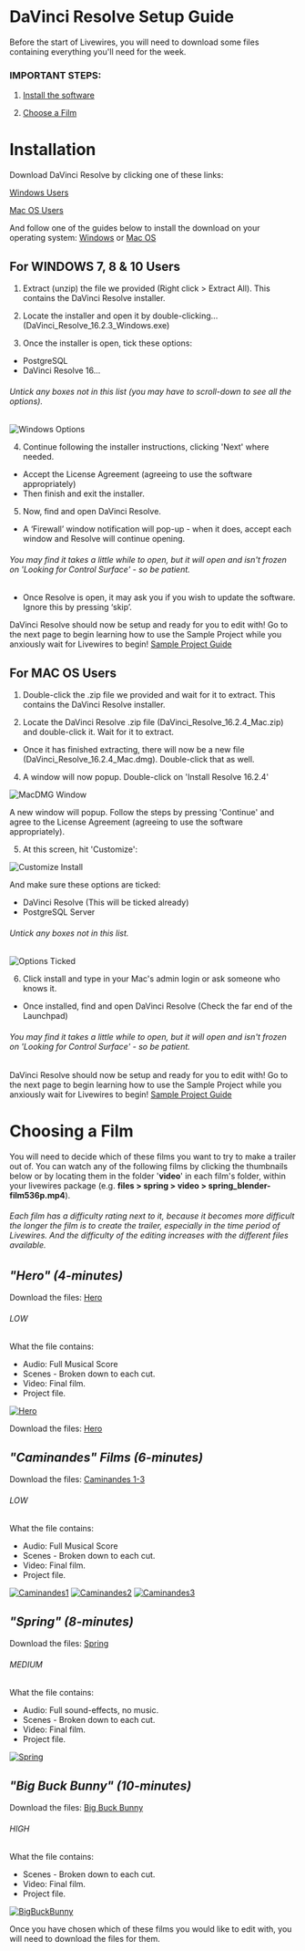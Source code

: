 # DaVinci Resolve Setup Guide

Before the start of Livewires, you will need to download some files containing everything you'll need for the week.

### IMPORTANT STEPS:

 1. [Install the software](#Installation)

 2. [Choose a Film](#Choosing-a-Film)


# Installation

Download DaVinci Resolve by clicking one of these links:

[Windows Users](https://www.onedrive.com)

[Mac OS Users](https://www.onedrive.com)

And follow one of the guides below to install the download on your operating system: [Windows](#for-windows-7-8--10-users) or [Mac OS](#for-mac-os-users)


## For WINDOWS 7, 8 & 10 Users
1. Extract (unzip) the file we provided (Right click > Extract All). This contains the DaVinci Resolve installer.

2. Locate the installer and open it by double-clicking... (DaVinci_Resolve_16.2.3_Windows.exe)

3. Once the installer is open, tick these options:
* PostgreSQL
* DaVinci Resolve 16...
###### Untick any boxes not in this list (you may have to scroll-down to see all the options).
![Windows Options](files/resolve-installer2.JPG)

4. Continue following the installer instructions, clicking 'Next' where needed.
* Accept the License Agreement (agreeing to use the software appropriately)
* Then finish and exit the installer.

5. Now, find and open DaVinci Resolve.
* A ‘Firewall’ window notification will pop-up - when it does, accept each window and Resolve will continue opening.
###### You may find it takes a little while to open, but it will open and isn't frozen on 'Looking for Control Surface' - so be patient.
* Once Resolve is open, it may ask you if you wish to update the software. Ignore this by pressing ‘skip’.

DaVinci Resolve should now be setup and ready for you to edit with! Go to the next page to begin learning how to use the Sample Project while you anxiously wait for Livewires to begin! [Sample Project Guide](SampleProjectGuide.md)


## For MAC OS Users
1. Double-click the .zip file we provided and wait for it to extract. This contains the DaVinci Resolve installer.

2. Locate the DaVinci Resolve .zip file (DaVinci_Resolve_16.2.4_Mac.zip) and double-click it. Wait for it to extract.
* Once it has finished extracting, there will now be a new file (DaVinci_Resolve_16.2.4_Mac.dmg). Double-click that as well.

4. A window will now popup. Double-click on 'Install Resolve 16.2.4'

![MacDMG Window](files/mac_dmg-installer.png)


A new window will popup. Follow the steps by pressing 'Continue' and agree to the License Agreement (agreeing to use the software appropriately).

5. At this screen, hit 'Customize':

![Customize Install](files/mac_destination.png)

And make sure these options are ticked:
* DaVinci Resolve (This will be ticked already)
* PostgreSQL Server
###### Untick any boxes not in this list.

![Options Ticked](files/mac_options.png)


6. Click install and type in your Mac's admin login or ask someone who knows it.
* Once installed, find and open DaVinci Resolve (Check the far end of the Launchpad)
###### You may find it takes a little while to open, but it will open and isn't frozen on 'Looking for Control Surface' - so be patient.

DaVinci Resolve should now be setup and ready for you to edit with! Go to the next page to begin learning how to use the Sample Project while you anxiously wait for Livewires to begin! [Sample Project Guide](SampleProjectGuide.md)



# Choosing a Film


You will need to decide which of these films you want to try to make a trailer out of. You can watch any of the following films by clicking the thumbnails below or by locating them in the folder '**video**' in each film's folder, within your livewires package (e.g. **files > spring > video > spring_blender-film536p.mp4**).

###### Each film has a difficulty rating next to it, because it becomes more difficult the longer the film is to create the trailer, especially in the time period of Livewires. And the difficulty of the editing increases with the different files available.


## ***"Hero" (4-minutes)***

Download the files: [Hero](https://www.onedrive.com)

###### LOW
What the file contains:
- Audio: Full Musical Score
- Scenes - Broken down to each cut.
- Video: Final film.
- Project file.

[![Hero](https://img.youtube.com/vi/pKmSdY56VtY/0.jpg)](https://youtube.com/watch?v=pKmSdY56VtY)

Download the files: [Hero](https://www.onedrive.com)

## ***"Caminandes" Films (6-minutes)***

Download the files: [Caminandes 1-3](https://www.onedrive.com)

###### LOW
What the file contains:
- Audio: Full Musical Score
- Scenes - Broken down to each cut.
- Video: Final film.
- Project file.

[![Caminandes1](https://img.youtube.com/vi/JOhiWY7XmoY/0.jpg)](https://www.youtube.com/watch?v=JOhiWY7XmoY)
[![Caminandes2](https://img.youtube.com/vi/Z4C82eyhwgU/0.jpg)](https://www.youtube.com/watch?v=Z4C82eyhwgU)
[![Caminandes3](https://img.youtube.com/vi/SkVqJ1SGeL0/0.jpg)](https://www.youtube.com/watch?v=SkVqJ1SGeL0)

## ***"Spring" (8-minutes)***

Download the files: [Spring](https://www.onedrive.com)

###### MEDIUM
What the file contains:
- Audio: Full sound-effects, no music.
- Scenes - Broken down to each cut.
- Video: Final film.
- Project file.

[![Spring](https://img.youtube.com/vi/WhWc3b3KhnY/0.jpg)](https://youtube.com/watch?v=WhWc3b3KhnY)

## ***"Big Buck Bunny" (10-minutes)***

Download the files: [Big Buck Bunny](https://www.onedrive.com)

###### HIGH
What the file contains:
- Scenes - Broken down to each cut.
- Video: Final film.
- Project file.

[![BigBuckBunny](https://img.youtube.com/vi/YE7VzlLtp-4/0.jpg)](https://youtube.com/watch?v=YE7VzlLtp-4)

Once you have chosen which of these films you would like to edit with, you will need to download the files for them.

